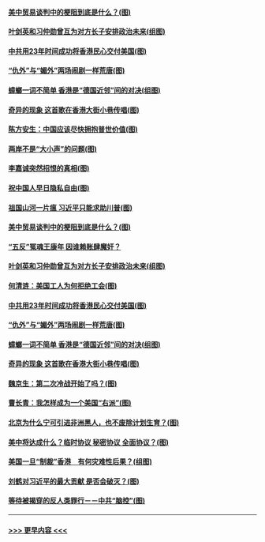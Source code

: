 #### [美中贸易谈判中的梗阻到底是什么？(图)](../pages/p4/907791.md?t=09191533) 
#### [叶剑英和习仲勋曾互为对方长子安排政治未来(组图)](../pages/p4/907786.md?t=09191533) 
#### [中共用23年时间成功将香港民心交付美国(图)](../pages/p4/907698.md?t=09191533) 
#### [“仇外”与“媚外”两场闹剧一样荒唐(图)](../pages/p4/907689.md?t=09191533) 
#### [蟑螂一词不简单 香港是“德国近邻”间的对决(组图)](../pages/p4/907618.md?t=09191533) 
#### [奇异的现象 这首歌在香港大街小巷传唱(图)](../pages/p4/907583.md?t=09191533) 
#### [陈方安生：中国应该尽快拥抱普世价值(图)](../pages/p4/907826.md?t=09191533) 
#### [两岸不是“大小声”的问题(图)](../pages/p4/907825.md?t=09191533) 
#### [李嘉诚突然招恨的真相(图)](../pages/p4/907799.md?t=09191533) 
#### [祝中国人早日隐私自由(图)](../pages/p4/907797.md?t=09191533) 
#### [祖国山河一片瘟 习近平只能求助川普(图)](../pages/p4/907796.md?t=09191533) 
#### [美中贸易谈判中的梗阻到底是什么？(图)](../pages/p4/907791.md?t=09191533) 
#### [“五反”冤魂王康年 因谁赖账肆魔奸？](../pages/p4/907787.md?t=09191533) 
#### [叶剑英和习仲勋曾互为对方长子安排政治未来(组图)](../pages/p4/907786.md?t=09191533) 
#### [何清涟：美国工人为何拒绝工会(图)](../pages/p4/907701.md?t=09191533) 
#### [中共用23年时间成功将香港民心交付美国(图)](../pages/p4/907698.md?t=09191533) 
#### [“仇外”与“媚外”两场闹剧一样荒唐(图)](../pages/p4/907689.md?t=09191533) 
#### [蟑螂一词不简单 香港是“德国近邻”间的对决(组图)](../pages/p4/907618.md?t=09191533) 
#### [奇异的现象 这首歌在香港大街小巷传唱(图)](../pages/p4/907583.md?t=09191533) 
#### [魏京生：第二次冷战开始了吗？(图)](../pages/p4/907581.md?t=09191533) 
#### [曹长青：我怎样成为一个美国“右派”(图)](../pages/p4/907580.md?t=09191533) 
#### [北京为什么宁可引进非洲黑人，也不废除计划生育？(图)](../pages/p4/907577.md?t=09191533) 
#### [美中将达成什么？临时协议 秘密协议 全面协议？(图)](../pages/p4/907576.md?t=09191533) 
#### [美国一旦“制裁”香港　有何灾难性后果？(组图)](../pages/p4/907575.md?t=09191533) 
#### [刘鹤对习近平的最大贡献 是否会破灭？(图)](../pages/p4/907509.md?t=09191533) 
#### [等待被揭穿的反人类罪行－－中共“脑控”(图)](../pages/p4/907167.md?t=09191533) 

----
#### [ >>> 更早内容 <<< ](../indexes/p4-earlier.md)
